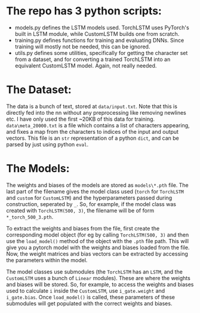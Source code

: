 # The repo has 3 python scripts:

 -  models.py defines the LSTM models used. TorchLSTM uses PyTorch's built in LSTM module, while
    CustomLSTM builds one from scratch.
 -  training.py defines functions for training and evaluating DNNs. Since training will mostly not
    be needed, this can be ignored. 
 -  utils.py defines some utilities, specifically for getting the character set from a dataset, and
    for converting a trained TorchLSTM into an equivalent CustomLSTM model. Again, not really
    needed.

# The Dataset:

The data is a bunch of text, stored at `data/input.txt`. Note that this is directly fed into the nn
without any preprocessing like removing newlines etc. I have only used the first ~20KB of this data
for training. `data\meta_20000.txt` is a file which contains a list of characters appearing, and
fixes a map from the characters to indices of the input and output vectors. This file is an `str`
representation of a python `dict`, and can be parsed by just using python `eval`.

# The Models:

The weights and biases of the models are stored as `models\*.pth` file. The last part of the
filename gives the model class used (`torch` for `TorchLSTM` and `custom` for `CustomLSTM`) and the
hyperparameters passed during construction, seperated by `_`. So, for example, if the model class
was created with `TorchLSTM(500, 3)`, the filename will be of form `*_torch_500_3.pth`.

To extract the weights and biases from the file, first create the corresponding model object (for eg
by calling `TorchLSTM(500, 3)` and then use the `load_model()` method of the object with the `.pth`
file path. This will give you a pytorch model with the weights and biases loaded from the file. Now,
the weight matrices and bias vectors can be extracted by accessing the parameters within the model.

The model classes use submodules (the `TorchLSTM` has an `LSTM`, and the `CustomLSTM` uses a bunch of
`Linear` modules). These are where the weights and biases will be stored. So, for example, to access
the weights and biases used to calculate `i` inside the `CustomLSTM`, use `i_gate.weight` and
`i_gate.bias`. Once `load_model()` is called, these parameters of these submodules will get
populated with the correct weights and biases.
